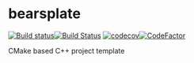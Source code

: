 
# bearsplate 
[![Build status](https://ci.appveyor.com/api/projects/status/l8t9q1h82mufr8p2?svg=true)](https://ci.appveyor.com/project/Abergard/bearsplate)[![Build Status](https://travis-ci.org/Abergard/bearsplate.svg?branch=master)](https://travis-ci.org/Abergard/bearsplate)
[![codecov](https://codecov.io/gh/Abergard/bearsplate/branch/master/graph/badge.svg)](https://codecov.io/gh/Abergard/bearsplate)[![CodeFactor](https://www.codefactor.io/repository/github/abergard/bearsplate/badge)](https://www.codefactor.io/repository/github/abergard/bearsplate)

CMake based C++ project template
